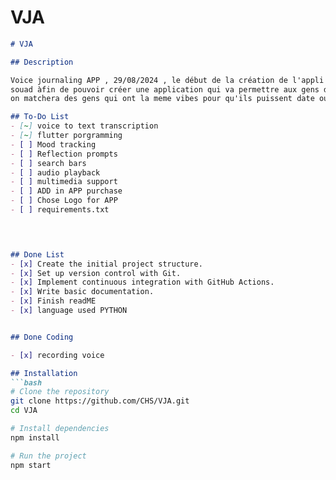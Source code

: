 # VJA




```markdown
# VJA

## Description

Voice journaling APP , 29/08/2024 , le début de la création de l'appli VJA developpé par nouh et 
souad àfin de pouvoir créer une application qui va permettre aux gens de parler leurs pensées. en utilisant l'IA , 
on matchera des gens qui ont la meme vibes pour qu'ils puissent date ou sortir entre potes.

## To-Do List
- [~] voice to text transcription
- [~] flutter porgramming
- [ ] Mood tracking
- [ ] Reflection prompts
- [ ] search bars 
- [ ] audio playback
- [ ] multimedia support
- [ ] ADD in APP purchase
- [ ] Chose Logo for APP 
- [ ] requirements.txt

 


## Done List
- [x] Create the initial project structure.
- [x] Set up version control with Git.
- [x] Implement continuous integration with GitHub Actions.
- [x] Write basic documentation.
- [x] Finish readME
- [x] language used PYTHON


## Done Coding 

- [x] recording voice

## Installation
```bash
# Clone the repository
git clone https://github.com/CHS/VJA.git
cd VJA

# Install dependencies
npm install

# Run the project
npm start

